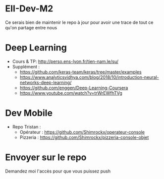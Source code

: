 # EII-Dev-M2
Ce serais bien de maintenir le repo à jour pour avoir une trace de tout ce qu'on partage entre nous

# Deep Learning
 - Cours & TP: http://perso.ens-lyon.fr/tien-nam.le/su/
 - Supplément :
    - https://github.com/keras-team/keras/tree/master/examples
    - https://www.analyticsvidhya.com/blog/2018/10/introduction-neural-networks-deep-learning/
    - https://github.com/enggen/Deep-Learning-Coursera
    - https://www.youtube.com/watch?v=trWrEWfhTVg

# Dev Mobile
 - Repo Tristan : 
     - Opérateur : https://github.com/Shimrockx/operateur-console
     - Pizzeria : https://github.com/Shimrockx/pizzeria-console-objet

# Envoyer sur le repo
Demandez moi l'accès pour que vous puissez push